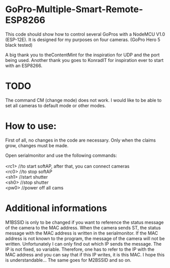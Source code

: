 # GoPro-Multiple-Smart-Remote-ESP8266
This code should show how to control several GoPros with a NodeMCU V1.0 (ESP-12E). It is designed for my purposes on four cameras. (GoPro Hero 5 black tested)

A big thank you to theContentMint for the inspiration for UDP and the port being used.
Another thank you goes to KonradIT for inspiration ever to start with an ESP8266.

# TODO
The command CM (change mode) does not work. I would like to be able to set all cameras to default mode or other modes.

# How to use:
First of all, no changes in the code are necessary. Only when the claims grow, changes must be made.

Open serialmonitor and use the following commands: <br>
<br>
&#60;rc1> //to start softAP, after that, you can connect cameras <br>
&#60;rc0> //to stop softAP <br>
&#60;sh1> //start shutter <br>
&#60;sh0> //stop shutter <br>
&#60;pw0> //power off all cams

# Additional informations
M1BSSID is only to be changed if you want to reference the status message of the camera to the MAC address.
When the camera sends ST, the status message with the MAC address is written in the serialmonitor. If the MAC address is not known to the program, the message of the camera will not be written.
Unfortunately I can only find out which IP sends the message. The IP is not fixed, so variable. Therefore, one has to refer to the IP with the MAC address and you can say that if this IP writes, it is this MAC. I hope this is understandable... 
The same goes for M2BSSID and so on.
